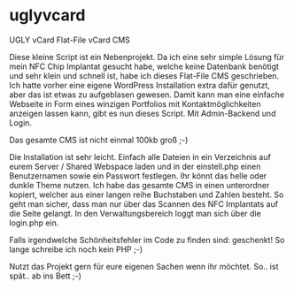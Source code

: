 # uglyvcard
UGLY vCard Flat-File vCard CMS

Diese kleine Script ist ein Nebenprojekt. Da ich eine sehr simple Lösung für mein NFC Chip Implantat gesucht habe, welche keine Datenbank benötigt und sehr klein und schnell ist, habe ich dieses Flat-File CMS geschrieben. Ich hatte vorher eine eigene WordPress Installation extra dafür genutzt, aber das ist etwas zu aufgeblasen gewesen. Damit kann man eine einfache Webseite in Form eines winzigen Portfolios mit Kontaktmöglichkeiten anzeigen lassen kann, gibt es nun dieses Script. Mit Admin-Backend und Login.

Das gesamte CMS ist nicht einmal 100kb groß ;-)

Die Installation ist sehr leicht.
Einfach alle Dateien in ein Verzeichnis auf eurem Server / Shared Webspace laden und in der einstell.php einen Benutzernamen sowie ein Passwort festlegen. Ihr könnt das helle oder dunkle Theme nutzen. Ich habe das gesamte CMS in einen unterordner kopiert, welcher aus einer langen reihe Buchstaben und Zahlen besteht. So geht man sicher, dass man nur über das Scannen des NFC Implantats auf die Seite gelangt.
In den Verwaltungsbereich loggt man sich über die login.php ein.

Falls irgendwelche Schönheitsfehler im Code zu finden sind: geschenkt! So lange schreibe ich noch kein PHP ;-)

Nutzt das Projekt gern für eure eigenen Sachen wenn ihr möchtet.
So.. ist spät.. ab ins Bett ;-)
